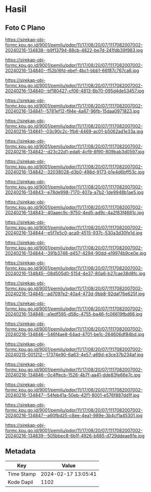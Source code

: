 # Hasil

## Foto C Plano

https://sirekap-obj-formc.kpu.go.id/9001/pemilu/pdpr/11/17/08/20/07/1117082007002-20240216-134838--b9f13794-88cb-4822-be7d-241fdb39f983.jpg

https://sirekap-obj-formc.kpu.go.id/9001/pemilu/pdpr/11/17/08/20/07/1117082007002-20240216-134840--f52b16fd-ebef-4bc1-bbb1-66f87c767ca6.jpg

https://sirekap-obj-formc.kpu.go.id/9001/pemilu/pdpr/11/17/08/20/07/1117082007002-20240216-134840--bf180427-cf06-4813-8b70-095d4de53457.jpg

https://sirekap-obj-formc.kpu.go.id/9001/pemilu/pdpr/11/17/08/20/07/1117082007002-20240216-134841--5781ef12-f94e-4a67-96fb-15daa0971823.jpg

https://sirekap-obj-formc.kpu.go.id/9001/pemilu/pdpr/11/17/08/20/07/1117082007002-20240216-134841--03c90c2c-1fb6-4469-ac01-b5062ad1e33a.jpg

https://sirekap-obj-formc.kpu.go.id/9001/pemilu/pdpr/11/17/08/20/07/1117082007002-20240216-134842--d23c22d1-eda6-4cf9-8f90-809bab3d0597.jpg

https://sirekap-obj-formc.kpu.go.id/9001/pemilu/pdpr/11/17/08/20/07/1117082007002-20240216-134842--32038028-d3b0-498d-9173-b1e4d6bff53c.jpg

https://sirekap-obj-formc.kpu.go.id/9001/pemilu/pdpr/11/17/08/20/07/1117082007002-20240216-134843--e78de998-7170-407a-a7b2-1de9948b1ae5.jpg

https://sirekap-obj-formc.kpu.go.id/9001/pemilu/pdpr/11/17/08/20/07/1117082007002-20240216-134843--40aaec9c-9750-4ed5-ad9c-4a2f83f4681c.jpg

https://sirekap-obj-formc.kpu.go.id/9001/pemilu/pdpr/11/17/08/20/07/1117082007002-20240216-134844--e5f7e5c0-aca9-4515-937c-530a3d30fe1d.jpg

https://sirekap-obj-formc.kpu.go.id/9001/pemilu/pdpr/11/17/08/20/07/1117082007002-20240216-134844--391b3748-d457-4294-90dd-e19974b9ce0e.jpg

https://sirekap-obj-formc.kpu.go.id/9001/pemilu/pdpr/11/17/08/20/07/1117082007002-20240216-134845--08d505d0-5154-4e37-80a6-b27cae38d8fc.jpg

https://sirekap-obj-formc.kpu.go.id/9001/pemilu/pdpr/11/17/08/20/07/1117082007002-20240216-134845--ad7097e2-40a4-473d-9bb8-92daf76e625f.jpg

https://sirekap-obj-formc.kpu.go.id/9001/pemilu/pdpr/11/17/08/20/07/1117082007002-20240216-134846--a1edf595-d58c-4755-ba46-fc06619fbd66.jpg

https://sirekap-obj-formc.kpu.go.id/9001/pemilu/pdpr/11/17/08/20/07/1117082007002-20240216-134846--546f4ae8-64ad-4701-be1c-264606df84bd.jpg

https://sirekap-obj-formc.kpu.go.id/9001/pemilu/pdpr/11/17/08/20/07/1117082007002-20240215-001212--17374e90-6a63-4e57-a69d-e3ce37b234af.jpg

https://sirekap-obj-formc.kpu.go.id/9001/pemilu/pdpr/11/17/08/20/07/1117082007002-20240216-134846--0c4ffecb-1526-4b7f-aa41-dde83fe66e7c.jpg

https://sirekap-obj-formc.kpu.go.id/9001/pemilu/pdpr/11/17/08/20/07/1117082007002-20240216-134847--54feb41a-50eb-42f1-8001-e576f887dd1f.jpg

https://sirekap-obj-formc.kpu.go.id/9001/pemilu/pdpr/11/17/08/20/07/1117082007002-20240216-134847--a60fbd25-c8ee-4ea1-989e-3b4cf1a45301.jpg

https://sirekap-obj-formc.kpu.go.id/9001/pemilu/pdpr/11/17/08/20/07/1117082007002-20240216-134839--505bbec8-6b1f-4926-b685-d729ddeae91e.jpg


## Metadata

| Key        | Value               |
| ---------- | ------------------- |
| Time Stamp | 2024-02-17 13:05:41 |
| Kode Dapil | 1102                |



